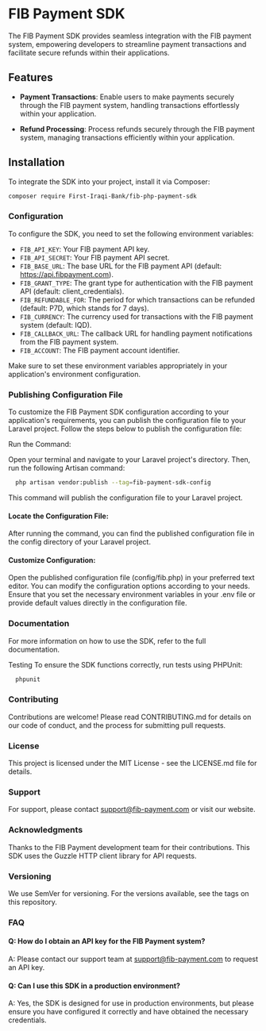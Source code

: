 # FIB Payment SDK

The FIB Payment SDK provides seamless integration with the FIB payment system, empowering developers to streamline payment transactions and facilitate secure refunds within their applications.

## Features

- **Payment Transactions**: Enable users to make payments securely through the FIB payment system, handling transactions effortlessly within your application.

- **Refund Processing**: Process refunds securely through the FIB payment system, managing transactions efficiently within your application.

## Installation

To integrate the SDK into your project, install it via Composer:

```bash
composer require First-Iraqi-Bank/fib-php-payment-sdk
```


### Configuration
To configure the SDK, you need to set the following environment variables:

  - `FIB_API_KEY`: Your FIB payment API key.
  - `FIB_API_SECRET`: Your FIB payment API secret.
  - `FIB_BASE_URL`: The base URL for the FIB payment API (default: https://api.fibpayment.com).
  - `FIB_GRANT_TYPE`: The grant type for authentication with the FIB payment API (default: client_credentials).
  - `FIB_REFUNDABLE_FOR`: The period for which transactions can be refunded (default: P7D, which stands for 7 days).
  - `FIB_CURRENCY`: The currency used for transactions with the FIB payment system (default: IQD).
  - `FIB_CALLBACK_URL`: The callback URL for handling payment notifications from the FIB payment system.
  - `FIB_ACCOUNT`: The FIB payment account identifier.

Make sure to set these environment variables appropriately in your application's environment configuration.

### Publishing Configuration File
To customize the FIB Payment SDK configuration according to your application's requirements, you can publish the configuration file to your Laravel project. Follow the steps below to publish the configuration file:

Run the Command:

Open your terminal and navigate to your Laravel project's directory. Then, run the following Artisan command:

```bash
  php artisan vendor:publish --tag=fib-payment-sdk-config
```

This command will publish the configuration file to your Laravel project.

#### Locate the Configuration File:

After running the command, you can find the published configuration file in the config directory of your Laravel project.

#### Customize Configuration:

Open the published configuration file (config/fib.php) in your preferred text editor.
You can modify the configuration options according to your needs.
Ensure that you set the necessary environment variables in your .env file
or provide default values directly in the configuration file.

### Documentation
For more information on how to use the SDK, refer to the full documentation.

Testing
To ensure the SDK functions correctly, run tests using PHPUnit:
```bash
  phpunit
```

### Contributing
Contributions are welcome! Please read CONTRIBUTING.md for details on our code of conduct, and the process for submitting pull requests.

### License
This project is licensed under the MIT License - see the LICENSE.md file for details.

### Support
For support, please contact support@fib-payment.com or visit our website.

### Acknowledgments
Thanks to the FIB Payment development team for their contributions.
This SDK uses the Guzzle HTTP client library for API requests.

### Versioning
We use SemVer for versioning. For the versions available, see the tags on this repository.

### FAQ
#### Q: How do I obtain an API key for the FIB Payment system?
A: Please contact our support team at support@fib-payment.com to request an API key.

#### Q: Can I use this SDK in a production environment?
A: Yes, the SDK is designed for use in production environments, but please ensure you have configured it correctly and have obtained the necessary credentials.

